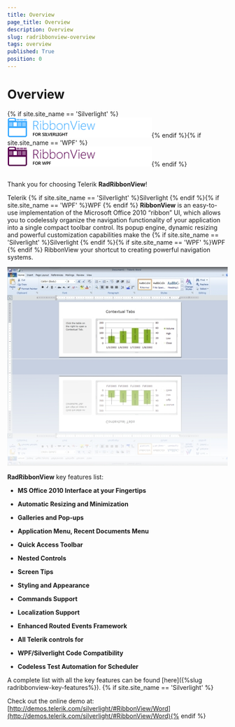 ```yaml
---
title: Overview
page_title: Overview
description: Overview
slug: radribbonview-overview
tags: overview
published: True
position: 0
---
```


# Overview



{% if site.site_name == 'Silverlight' %}![Rad Ribbon View sl icon](images/RadRibbonView_sl_icon.png){% endif %}{% if site.site_name == 'WPF' %}![Rad Ribbon View wpf icon](images/RadRibbonView_wpf_icon.png){% endif %}

## 

Thank you for choosing Telerik __RadRibbonView__!
				

Telerik {% if site.site_name == 'Silverlight' %}Silverlight {% endif %}{% if site.site_name == 'WPF' %}WPF {% endif %} __RibbonView__ is an easy-to-use implementation of the Microsoft Office 2010 “ribbon” UI, which allows you to codelessly organize the navigation functionality of your application into a single compact toolbar control. Its popup engine, dynamic resizing and powerful customization capabilities make the  {% if site.site_name == 'Silverlight' %}Silverlight {% endif %}{% if site.site_name == 'WPF' %}WPF {% endif %} RibbonView your shortcut to creating powerful navigation systems.

![](images/RibbonView_overview_office.jpg)

__RadRibbonView__ key features list:
				

* __MS Office 2010 Interface at your Fingertips__

* __Automatic Resizing and Minimization__

* __Galleries and Pop-ups__

* __Application Menu, Recent Documents Menu__

* __Quick Access Toolbar__

* __Nested Controls__

* __Screen Tips__

* __Styling and Appearance__

* __Commands Support__

* __Localization Support__

* __Enhanced Routed Events Framework__

* __All Telerik controls for__

* __WPF/Silverlight Code Compatibility__

* __Codeless Test Automation for Scheduler__

A complete list with all the key features can be found [here]({%slug radribbonview-key-features%}).
				{% if site.site_name == 'Silverlight' %}

Check out the online demo at: [http://demos.telerik.com/silverlight/#RibbonView/Word](http://demos.telerik.com/silverlight/#RibbonView/Word){% endif %}
